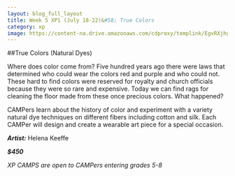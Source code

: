 ```yaml
---
layout: blog_full_layout
title: Week 5 XP1 (July 18-22)&#58; True Colors
category: xp
image: https://content-na.drive.amazonaws.com/cdproxy/templink/EgvRXjhgNEgMH9Vlfv08sa1svIMW_m5bP7ugif6C_MQLAYspN/alt/thumb?viewBox=1366
---
```


##True Colors (Natural Dyes)

Where does color come from? Five hundred years ago there were laws that determined who could wear the colors red and purple and who could not. These hard to find colors were reserved for royalty and church officials because they were so rare and expensive. Today we can find rags for cleaning the floor made from these once precious colors. What happened?

CAMPers learn about the history of color and experiment with a variety natural dye techniques on different fibers including cotton and silk. Each CAMPer will design and create a wearable art piece for a special occasion.

**_Artist:_** Helena Keeffe

**_$450_**

*XP CAMPS are open to CAMPers entering grades 5-8*
